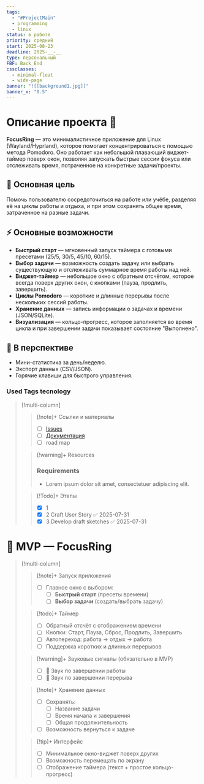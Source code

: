 ```yaml
---
tags:
  - "#ProjectMain"
  - programming
  - linux
status: в работе
priority: средний
start: 2025-08-23
deadline: 2025-__-__
type: персональный
FBF: Back_End
cssclasses:
  - minimal-float
  - wide-page
banner: "![[background1.jpg]]"
banner_x: "0.5"
---
```


# Описание проекта  📝 

**FocusRing** — это минималистичное приложение для Linux (Wayland/Hyprland), которое помогает концентрироваться с помощью метода Pomodoro.  Оно работает как небольшой плавающий виджет-таймер поверх окон, позволяя запускать быстрые сессии фокуса или отслеживать время, потраченное на конкретные задачи/проекты.  

## 🎯 Основная цель
Помочь пользователю сосредоточиться на работе или учёбе, разделяя её на циклы работы и отдыха, и при этом сохранять общее время, затраченное на разные задачи.  

## ⚡ Основные возможности
- **Быстрый старт** — мгновенный запуск таймера с готовыми пресетами (25/5, 30/5, 45/10, 60/15).  
- **Выбор задачи** — возможность создать задачу или выбрать существующую и отслеживать суммарное время работы над ней.  
- **Виджет-таймер** — небольшое окно с обратным отсчётом, которое всегда поверх других окон, с кнопками (пауза, продлить, завершить).  
- **Циклы Pomodoro** — короткие и длинные перерывы после нескольких сессий работы.  
- **Хранение данных** — запись информации о задачах и времени (JSON/SQLite).  
- **Визуализация** — кольцо-прогресс, которое заполняется во время цикла и при завершении задачи показывает состояние "Выполнено".  

## 🔮 В перспективе
- Мини-статистика за день/неделю.  
- Экспорт данных (CSV/JSON).  
- Горячие клавиши для быстрого управления.
### Used Tags tecnology
<!-- UNCOMMENT TO ADD TAGS **Tags**:: <!-- Add any tags for this note -->



> [!multi-column]
> > [!note]+ Ссылки и материалы
> > - [ ] [Issues](0002%20Project/Personal/FocusRing/Issues.md)
> > - [ ] [Документация](./docs.md)
> > - [ ] road map
>
> > [!warning]+ Resources
> > ### Requirements
> > -   Lorem ipsum dolor sit amet, consectetuer adipiscing elit.
>
> > [!Todo]+ Этапы
> > - [x] 1
> > - [x] 2 Craft User Story ✅ 2025-07-31
> > - [x] 3 Develop draft sketches ✅ 2025-07-31


# 🚀 MVP — FocusRing

> [!multi-column]
> > [!note]+ Запуск приложения
> > - [ ] Главное окно с выбором:
> >   - [ ] **Быстрый старт** (пресеты времени)
> >   - [ ] **Выбор задачи** (создать/выбрать задачу)
>
> > [!todo]+ Таймер
> > - [ ] Обратный отсчёт с отображением времени  
> > - [ ] Кнопки: Старт, Пауза, Сброс, Продлить, Завершить  
> > - [ ] Автопереход: работа → отдых → работа  
> > - [ ] Поддержка коротких и длинных перерывов  
>
> > [!warning]+ Звуковые сигналы (обязательно в MVP)
> > - [ ] 🔔 Звук по завершении работы  
> > - [ ] 🔔 Звук по завершении перерыва  
>
> > [!note]+ Хранение данных
> > - [ ] Сохранять:
> >   - [ ] Название задачи  
> >   - [ ] Время начала и завершения  
> >   - [ ] Общая продолжительность  
> > - [ ] Возможность вернуться к задаче  
>
> > [!tip]+ Интерфейс
> > - [ ] Минимальное окно-виджет поверх других  
> > - [ ] Возможность перемещать по экрану  
> > - [ ] Отображение таймера (текст + простое кольцо-прогресс)  

